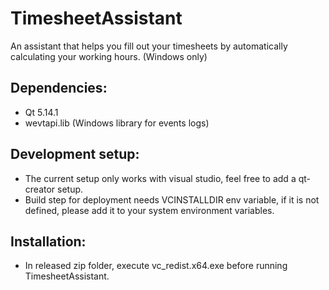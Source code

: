 # TimesheetAssistant
 An assistant that helps you fill out your timesheets by automatically calculating your working hours. (Windows only)

## Dependencies:
  - Qt 5.14.1
  - wevtapi.lib (Windows library for events logs)

## Development setup:
  - The current setup only works with visual studio, feel free to add a qt-creator setup.
  - Build step for deployment needs VCINSTALLDIR env variable, if it is not defined, please add it to your system environment variables.

## Installation:
  - In released zip folder, execute vc_redist.x64.exe before running TimesheetAssistant.